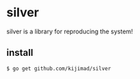 # silver

silver is a library for reproducing the system!

## install

```
$ go get github.com/kijimad/silver
```
